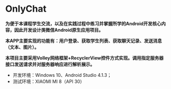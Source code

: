 # OnlyChat
**为便于本课程学生交流，以及在实践过程中练习并掌握所学的Android开发核心内容，因此开发设计类微信Android原生应用项目。**

**本APP主要实现的功能有：用户登录、获取学生列表、获取聊天记录、发送消息（文本、图片）。**  

**本项目主要采用Volley网络框架+RecyclerView控件方式实现。调用指定服务器接口发送请求并对服务器响应进行解析展示。**

* 开发环境：Windows 10、Android Studio 4.1.3；
* 测试环境：XIAOMI MI 8（API 30）
